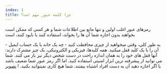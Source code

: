 ```yaml
---
index: 1
title: چرا کلمه عبور مهم است؟
---
```

رمزهای عبور اغلب اولین و تنها مانع بین اطلاعات شما و هر کسی که ممکن است بخواهند بدون اجازه شما آن ها را بخواند، استفاده کنند یا نابود کنند، است

به طور کلی، وقتی میخواهید از چیزی محافظت کنید - چه یک خانه یا یک حساب ایمیل - آن را با یک کلید قفل میکنید. همه کلیدها، فیزیکی و الکترونیکی، یک چیز مشترک دارند: آنها قفل های خود را به همان اندازه راحت در دست شخص دیگر نیز باز می کنند. شما می توانید از پیشرفته ترین ابزار امنیتی استفاده کنید، اما اگر رمز عبور شما ضعیف باشد یا اگر اجازه دهید آن به دست افراد اشتباه بیفتند، شما هیچ کاری نمیتوانید بکنید.
! [تصویر](password1.png)